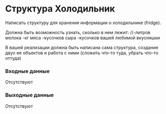 # Структура Холодильник
Написать структуру для хранения информации о холодильнике (fridge).

Должна быть возможность узнать, сколько в нем лежит:
  //-литров молока
  -кг мяса
  -кусочков сыра
  -кусочков вашей любимой вкусняшки

В вашей реализации должна быть написана сама структура, создание двух ее объектов и работа с ними (сложить что-то туда, убрать что-то оттуда)

### Входные данные

Отсутствуют

### Выходные данные

Отсутствуют

